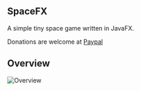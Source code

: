 ## SpaceFX
A simple tiny space game written in JavaFX.

Donations are welcome at [Paypal](https://paypal.me/hans0l0)

## Overview
![Overview](https://raw.githubusercontent.com/HanSolo/SpaceFX/master/SpaceFX.png)

